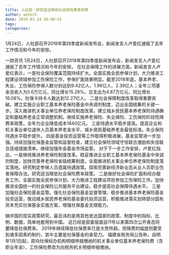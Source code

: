 ```yaml
---
title: 人社部：研究适当降低社会保险费率政策
author: wetech
date: 2019-01-24 10:40:43
tags: 
categories: 
---
```

1月24日，人社部召开2018年第四季度新闻发布会，新闻发言人卢爱红通报了去年工作情况和今年的安排。
<!-- more -->
一财资讯
1月24日，人社部召开2018年第四季度新闻发布会，新闻发言人卢爱红通报了去年工作情况和今年的安排。
在社会保障工作的进展方面，新闻发言人卢爱红表示，一是社会保险覆盖范围持续扩大。全面实施全民参保计划，大力推进工程建设领域参加工伤保险工作，参保扩面效果明显。截至2018年底，基本养老、失业、工伤保险参保人数分别达到9.42亿人、1.96亿人、2.39亿人；全年三项基金总收入为5.6万亿元，同比增长15.28%，总支出为4.87万亿元，同比增长16.08%。社保卡持卡人数达到12.27亿人。
二是社会保障制度改革取得重要突破。建立实施企业职工基本养老保险基金中央调剂制度，迈出全国统筹的关键一步。深入推进机关事业单位养老保险制度改革。建立城乡居民基本养老保险待遇确定和基础养老金正常调整机制。继续实施养老保险、失业保险、工伤保险阶段性降费率政策，全年为企业降低成本1840亿元。
三是待遇水平稳步提高。提高企业和机关事业单位退休人员基本养老金水平、城乡居民基础养老金最低标准。失业保险待遇水平稳步提升。
四是基金投资运营等工作取得积极进展，基金监管进一步加强。持续加强社保基金监管和监督检查，建立社会保险领域守信联合激励和失信联合惩戒措施清单。继续加强年金基金市场监管。
对于下一步工作安排，卢爱红指出，一是继续推进养老保险制度改革。稳妥推进企业职工基本养老保险基金中央调剂制度，加快完善养老保险省级统筹制度。全面推进机关事业单位养老保险制度落实落地。研究制定参保人员遗属待遇政策。探索完善新经济新业态从业人员职业伤害保障办法。研究适当降低社会保险费率政策。
二是做好社会保险扩面和经办服务工作。全面实施全民参保计划，大力推进工程建设项目参加工伤保险工作。加快推进全国统一的社会保险公共服务平台建设。稳步提高社会保障待遇水平。
三是加强社会保险基金监管。强化社会保险基金监督管理，稳步推进基本养老保险基金投资运营，推动城乡居民养老保险基金委托投资运营，积极推进落实划转部分国有资本充实社保基金实施方案，增强社保基金支撑能力。
 
 
搞中国的现实政策研究，最忌讳的是用其他发达国家的政策、制度中的指标、比例、数据，简单地套用到中国。
这已经是部委层面自11号以来第四次公开表态将要降低社保费率。
2019年继续降低社保费率已是大势所趋，但降费的幅度则要受到诸多因素的制约，其中主要是社保基金的承受力。
福建省税务局公告称，自明年1月1日起，原向社保经办机构明细申报缴纳的机关事业单位基本养老保险费（含职业年金）、工伤保险费改为向税务机关明细申报缴纳。
